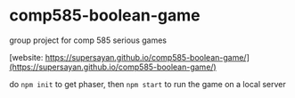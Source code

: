 # comp585-boolean-game
group project for comp 585 serious games

[website: https://supersayan.github.io/comp585-boolean-game/](https://supersayan.github.io/comp585-boolean-game/)

do `npm init` to get phaser, then `npm start` to run the game on a local server
